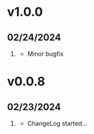 # v1.0.0
##  02/24/2024

1. [](#bugfix)
    * Minor bugfix

# v0.0.8
##  02/23/2024

1. [](#new)
    * ChangeLog started...
